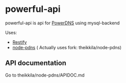 powerful-api
============

powerful-api is api for [PowerDNS](https://github.com/PowerDNS/pdns) using mysql-backend


Uses:
- [Restify](https://github.com/mcavage/node-restify)
- [node-pdns](https://github.com/Tug/node-pdns) ( Actually uses fork: theikkila/node-pdns)

## API documentation

Go to theikkila/node-pdns/APIDOC.md



